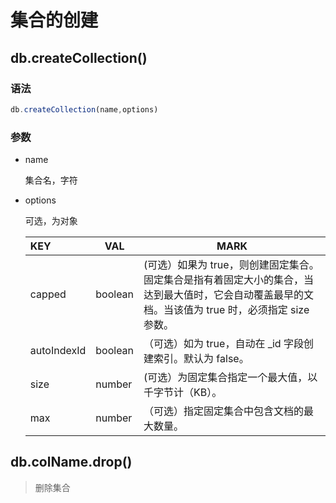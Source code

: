 # 集合的创建

## db.createCollection()

### 语法

```js
db.createCollection(name,options)
```

### 参数

- name

  集合名，字符

- options

  可选，为对象

  | KEY         | VAL     | MARK                                                         |
  | :---------- | ------- | ------------------------------------------------------------ |
  | capped      | boolean | (可选）如果为 true，则创建固定集合。固定集合是指有着固定大小的集合，当达到最大值时，它会自动覆盖最早的文档。当该值为 true 时，必须指定 size 参数。 |
  | autoIndexId | boolean | （可选）如为 true，自动在 _id 字段创建索引。默认为 false。   |
  | size        | number  | (可选）为固定集合指定一个最大值，以千字节计（KB）。          |
  | max         | number  | （可选）指定固定集合中包含文档的最大数量。                   |

  

## db.colName.drop()

> 删除集合